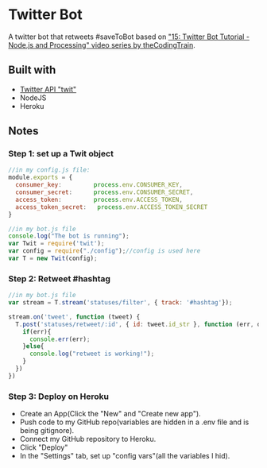 # Twitter Bot

A twitter bot that retweets #saveToBot based on ["15: Twitter Bot Tutorial - Node.js and Processing" video series by theCodingTrain](https://www.youtube.com/playlist?list=PLRqwX-V7Uu6atTSxoRiVnSuOn6JHnq2yV).

## Built with

- [Twitter API "twit"](https://github.com/ttezel/twit)
- NodeJS
- Heroku

## Notes

### Step 1: set up a Twit object

```js
//in my config.js file:
module.exports = {
  consumer_key:         process.env.CONSUMER_KEY,
  consumer_secret:      process.env.CONSUMER_SECRET,
  access_token:         process.env.ACCESS_TOKEN,
  access_token_secret:   process.env.ACCESS_TOKEN_SECRET
}

//in my bot.js file
console.log("The bot is running");
var Twit = require('twit');
var config = require("./config");//config is used here
var T = new Twit(config);
```

### Step 2: Retweet #hashtag

```js
//in my bot.js file
var stream = T.stream('statuses/filter', { track: '#hashtag'});

stream.on('tweet', function (tweet) {
  T.post('statuses/retweet/:id', { id: tweet.id_str }, function (err, data, response) {
    if(err){
      console.err(err);
    }else{
      console.log("retweet is working!");
    }
  })
})
```

### Step 3: Deploy on Heroku

- Create an App(Click the "New" and "Create new app").
- Push code to my GitHub repo(variables are hidden in a .env file and is being gitignore).
- Connect my GitHub repository to Heroku.
- Click "Deploy"
- In the "Settings" tab, set up "config vars"(all the variables I hid).
